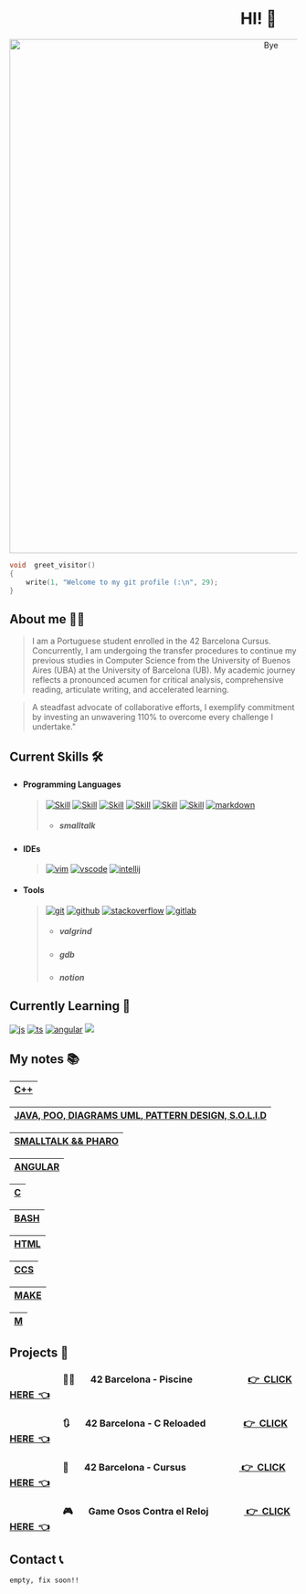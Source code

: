 
# &nbsp;&nbsp;&nbsp;&nbsp;&nbsp;&nbsp;&nbsp;&nbsp;&nbsp;&nbsp;&nbsp;&nbsp;&nbsp;&nbsp;&nbsp;&nbsp;&nbsp;&nbsp;&nbsp;&nbsp; &nbsp;&nbsp;&nbsp;&nbsp;&nbsp;&nbsp;&nbsp;&nbsp;&nbsp;&nbsp;&nbsp;&nbsp;&nbsp;&nbsp;&nbsp;&nbsp;&nbsp;&nbsp;&nbsp;&nbsp;&nbsp;&nbsp;&nbsp;&nbsp;&nbsp;&nbsp;&nbsp;&nbsp;&nbsp;&nbsp;&nbsp;&nbsp;&nbsp;&nbsp;&nbsp;&nbsp;&nbsp;&nbsp;&nbsp;&nbsp;HI! 👋

<p align = "center">
  <img src = "https://github.com/brayans22/brayans22/assets/90729742/eef81ccf-feec-487f-a093-61d6099544fe"       
       alt = "Bye" width = "900px">
</p>

```c
void  greet_visitor()
{
    write(1, "Welcome to my git profile (:\n", 29);
}
```

## About me 🕵️‍♂️
> I am a Portuguese student enrolled in the 42 Barcelona Cursus. Concurrently, 
> I am undergoing the transfer procedures to continue my previous studies in 
> Computer Science from the University of Buenos Aires (UBA) at the University 
> of Barcelona (UB). My academic journey reflects a pronounced acumen for critical 
> analysis, comprehensive reading, articulate writing, and accelerated learning.

> A steadfast advocate of collaborative efforts, I exemplify commitment by investing 
> an unwavering 110% to overcome every challenge I undertake."


## Current Skills 🛠️

- #### Programming Languages
  
  >   [![Skill](https://skillicons.dev/icons?i=c)](https://skillicons.dev)
  >   [![Skill](https://skillicons.dev/icons?i=cpp)](https://skillicons.dev)
  >   [![Skill](https://skillicons.dev/icons?i=java)](https://skillicons.dev)
  >   [![Skill](https://skillicons.dev/icons?i=bash)](https://skillicons.dev)
  >   [![Skill](https://skillicons.dev/icons?i=html)](https://skillicons.dev)
  >   [![Skill](https://skillicons.dev/icons?i=css)](https://skillicons.dev)
  >   [![markdown](https://skillicons.dev/icons?i=md)](https://skillicons.dev)
  > - ##### smalltalk

- #### IDEs
  
  > [![vim](https://skillicons.dev/icons?i=vim)](https://skillicons.dev)
  > [![vscode](https://skillicons.dev/icons?i=vscode)](https://skillicons.dev)
  > [![intellij](https://skillicons.dev/icons?i=idea)](https://skillicons.dev)

- #### Tools

  > [![git](https://skillicons.dev/icons?i=git)](https://skillicons.dev)
  > [![github](https://skillicons.dev/icons?i=github)](https://skillicons.dev)
  > [![stackoverflow](https://skillicons.dev/icons?i=stackoverflow)](https://skillicons.dev)
  > [![gitlab](https://skillicons.dev/icons?i=gitlab)](https://skillicons.dev)
  > - ##### valgrind
  > - ##### gdb
  > - ##### notion

## Currently Learning 📖
[![js](https://skillicons.dev/icons?i=angular)](https://skillicons.dev)
[![ts](https://skillicons.dev/icons?i=js)](https://skillicons.dev)
[![angular](https://skillicons.dev/icons?i=ts)](https://skillicons.dev)
[![](https://skillicons.dev/icons?i=docker)](https://skillicons.dev)


## My notes 📚
|[C++ ](https://brayan-saiago.notion.site/RESUMEN-C-e3422d48ac5b480f87a29c29f11a6c33?pvs=4)|
|:--|

|[JAVA, POO, DIAGRAMS UML, PATTERN DESIGN, S.O.L.I.D ](https://brayan-saiago.notion.site/RESUMEN-JAVA-5b500e5fb22c4b37bf2cdee216500cf8?pvs=4)|
|:--|

|[SMALLTALK && PHARO ](https://brayan-saiago.notion.site/RESUMEN-JAVA-5b500e5fb22c4b37bf2cdee216500cf8?pvs=4)|
|:--|

|[ANGULAR ](https://brayan-saiago.notion.site/RESUMEN-JAVA-5b500e5fb22c4b37bf2cdee216500cf8?pvs=4)|
|:--|

|[C ](https://brayan-saiago.notion.site/MAKEFILE-831ef4e3ad084f56a2945251233679a7?pvs=4)|
|:--|

|[BASH ](https://brayan-saiago.notion.site/Bash-c5b9ba211e344b1586366f3fe2cc84b9?pvs=4)|
|:--|

|[HTML ](https://brayan-saiago.notion.site/HTML5-9f7de2d6f9c34a9a8289487dd6cd1ea1?pvs=4)|
|:--|

|[CCS ](https://brayan-saiago.notion.site/CSS-11ecc071f300442ea54c6eff25951f65?pvs=4)|
|:--|

|[MAKE ](https://brayan-saiago.notion.site/MAKEFILE-831ef4e3ad084f56a2945251233679a7?pvs=4)|
|:--|

|[M ](https://www.w3schools.io/file/markdown-css/)|
|:--|

## Projects 📁


### &nbsp; &nbsp; &nbsp; &nbsp;  &nbsp; &nbsp; &nbsp; &nbsp; &nbsp; &nbsp; &nbsp; &nbsp; 🏊‍♂️ &nbsp; &nbsp; &nbsp; 42 Barcelona - Piscine &nbsp; &nbsp; &nbsp; &nbsp; &nbsp; &nbsp; &nbsp; &nbsp; &nbsp; &nbsp; &nbsp; &nbsp; [ 👉&nbsp;&nbsp;CLICK HERE&nbsp;&nbsp;👈 ](https://github.com/brayans22/42-Campus-Barcelona/tree/main/Piscine)
### &nbsp; &nbsp; &nbsp; &nbsp; &nbsp; &nbsp; &nbsp; &nbsp; &nbsp; &nbsp; &nbsp; &nbsp; 🔃 &nbsp; &nbsp; &nbsp; 42 Barcelona - C Reloaded &nbsp;  &nbsp; &nbsp; &nbsp; &nbsp; &nbsp; &nbsp; &nbsp; [ 👉&nbsp;&nbsp;CLICK HERE&nbsp;&nbsp;👈 ](https://github.com/brayans22/42-Campus-Barcelona/tree/main/C%20Piscine%20Reloaded)
### &nbsp; &nbsp; &nbsp; &nbsp; &nbsp; &nbsp; &nbsp; &nbsp; &nbsp; &nbsp; &nbsp; &nbsp; 🚧 &nbsp; &nbsp; &nbsp; 42 Barcelona - Cursus  &nbsp; &nbsp; &nbsp; &nbsp; &nbsp; &nbsp; &nbsp; &nbsp; &nbsp; &nbsp; &nbsp; &nbsp;[ 👉&nbsp;&nbsp;CLICK HERE&nbsp;&nbsp;👈 ](https://github.com/brayans22/42-Campus-Barcelona/tree/main/Cursus)
### &nbsp; &nbsp; &nbsp; &nbsp; &nbsp; &nbsp; &nbsp; &nbsp; &nbsp; &nbsp; &nbsp; &nbsp; 🎮 &nbsp; &nbsp; &nbsp; Game Osos Contra el Reloj &nbsp; &nbsp; &nbsp; &nbsp; &nbsp; &nbsp; &nbsp; &nbsp;[ 👉&nbsp;&nbsp;CLICK HERE&nbsp;&nbsp;👈 ](https://github.com/brayans22/Osos-contra-el-reloj)


    
   
## Contact 📞
    empty, fix soon!!


